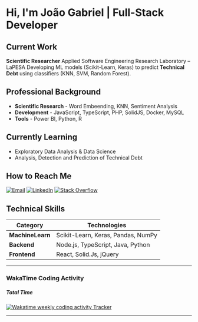 # Hi, I'm João Gabriel | **Full-Stack Developer**

## Current Work
**Scientific Researcher** Applied Software Engineering Research Laboratory – LaPESA
Developing ML models (Scikit-Learn, Keras) to predict **Technical Debt** using classifiers (KNN, SVM, Random Forest).

## Professional Background
- **Scientific Research** - Word Embeending, KNN, Sentiment Analysis
- **Development** - JavaScript, TypeScript, PHP, SolidJS, Docker, MySQL
- **Tools** - Power BI, Python, R

## Currently Learning
- Exploratory Data Analysis & Data Science
- Analysis, Detection and Prediction of Technical Debt

## How to Reach Me
[![Email](https://img.shields.io/badge/Email-j.bezerra@unesp.br-blue?style=flat&logo=gmail)](mailto:j.bezerra@unesp.br)
[![LinkedIn](https://img.shields.io/badge/LinkedIn-joaobezcerra-blue?style=flat&logo=linkedin)](https://www.linkedin.com/in/joaobezcerra)
<a href="https://stackoverflow.com/users/22026253/joaobezcerra" target="_blank"><img alt="Stack Overflow" src="https://img.shields.io/badge/-Stack%20Overflow-FE7A16?style=flat-square&logo=Stack-Overflow&logoColor=white"></a>

## Technical Skills
| Category        | Technologies                          |
|-----------------|---------------------------------------|
| **MachineLearn**| Scikit-Learn, Keras, Pandas, NumPy    |
| **Backend**     | Node.js, TypeScript, Java, Python     |
| **Frontend**    | React, Solid.Js, jQuery               |

---

### WakaTime Coding Activity

##### Total Time
<a href="https://wakatime.com/@joaobezcerra" title="Data update every midnight"><img src="https://wakatime.com/badge/user/08e276c7-e836-41e6-bac8-ed132d6ef681.svg?style=for-the-badge" alt="Wakatime weekly coding activity Tracker" /></a>

---
